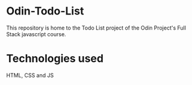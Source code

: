 # Odin-Todo-List

This repository is home to the Todo List project of the Odin Project's Full Stack javascript course. 

# Technologies used

HTML, CSS and JS
